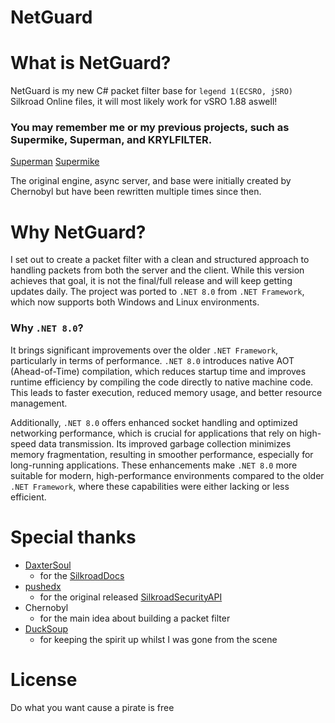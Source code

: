 # NetGuard

# What is NetGuard?
NetGuard is my new C# packet filter base for `legend 1(ECSRO, jSRO)` Silkroad Online files, it will most likely work for vSRO 1.88 aswell!

### You may remember me or my previous projects, such as Supermike, Superman, and KRYLFILTER.
[Superman](https://www.elitepvpers.com/forum/sro-pserver-guides-releases/3778943-release-superman-vsro-anti-exploit-free.html)
[Supermike](https://www.elitepvpers.com/forum/sro-pserver-guides-releases/3943130-release-supermike-exploit-filter-free-tons-features-stable.html)

The original engine, async server, and base were initially created by Chernobyl but have been rewritten multiple times since then.

# Why NetGuard?
I set out to create a packet filter with a clean and structured approach to handling packets from both the server and the client. While this version achieves that goal, it is not the final/full release and will keep getting updates daily. The project was ported to `.NET 8.0` from `.NET Framework`, which now supports both Windows and Linux environments.

### Why `.NET 8.0`? 
It brings significant improvements over the older `.NET Framework`, particularly in terms of performance. `.NET 8.0` introduces native AOT (Ahead-of-Time) compilation, which reduces startup time and improves runtime efficiency by compiling the code directly to native machine code. This leads to faster execution, reduced memory usage, and better resource management.

Additionally, `.NET 8.0` offers enhanced socket handling and optimized networking performance, which is crucial for applications that rely on high-speed data transmission. Its improved garbage collection minimizes memory fragmentation, resulting in smoother performance, especially for long-running applications. These enhancements make `.NET 8.0` more suitable for modern, high-performance environments compared to the older `.NET Framework`, where these capabilities were either lacking or less efficient.

# Special thanks

* [DaxterSoul](https://www.elitepvpers.com/forum/members/1084164-daxtersoul.html)
  - for the [SilkroadDocs]([https://www.elitepvpers.com/forum/members/1084164-daxtersoul.html](https://github.com/DummkopfOfHachtenduden/SilkroadDoc/))
* [pushedx](https://www.elitepvpers.com/forum/members/900141-pushedx.html)
  - for the original released [SilkroadSecurityAPI](https://www.elitepvpers.com/forum/sro-coding-corner/1063078-c-silkroadsecurity.html)
* Chernobyl
  - for the main idea about building a packet filter
* [DuckSoup](https://github.com/ducksoup-sro/ducksoup)
  - for keeping the spirit up whilst I was gone from the scene
 
# License
Do what you want cause a pirate is free
